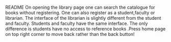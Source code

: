 README
On opening the library page one can search the catalogue for books without registering.
One can also register as a student,faculty or librarian.
The interface of the librarian is slightly different from the student and faculty. Students and faculty have the same interface.
The only difference is students have no access to reference books
.Press home page on top right corner to move back rather than the back button!
